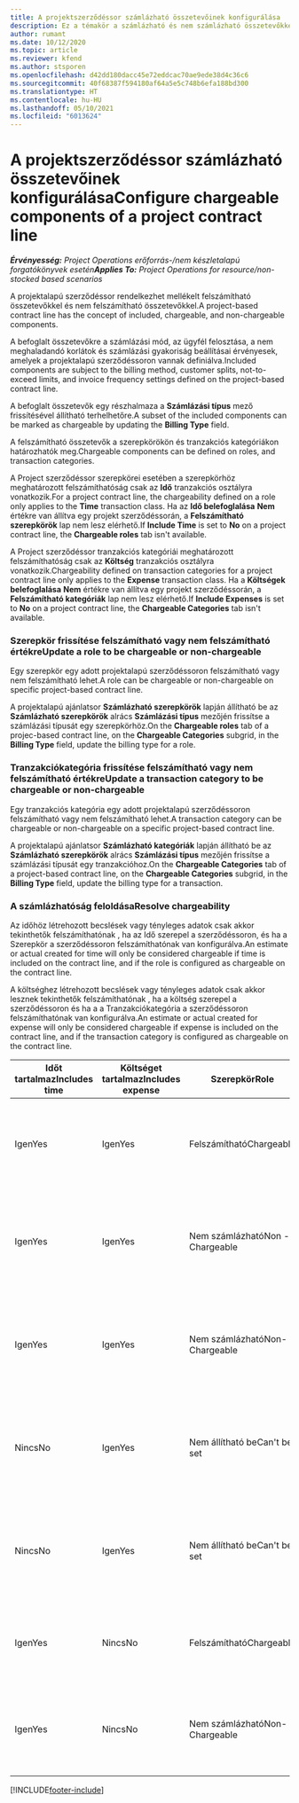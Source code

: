 ```yaml
---
title: A projektszerződéssor számlázható összetevőinek konfigurálása
description: Ez a témakör a számlázható és nem számlázható összetevőkkel kapcsolatban tartalmaz tájékoztatást a szerződéssorokban.
author: rumant
ms.date: 10/12/2020
ms.topic: article
ms.reviewer: kfend
ms.author: stsporen
ms.openlocfilehash: d42dd180dacc45e72eddcac70ae9ede38d4c36c6
ms.sourcegitcommit: 40f68387f594180af64a5e5c748b6efa188bd300
ms.translationtype: HT
ms.contentlocale: hu-HU
ms.lasthandoff: 05/10/2021
ms.locfileid: "6013624"
---
```

# <a name="configure-chargeable-components-of-a-project-contract-line"></a><span data-ttu-id="68149-103">A projektszerződéssor számlázható összetevőinek konfigurálása</span><span class="sxs-lookup"><span data-stu-id="68149-103">Configure chargeable components of a project contract line</span></span>

<span data-ttu-id="68149-104">_**Érvényesség:** Project Operations erőforrás-/nem készletalapú forgatókönyvek esetén_</span><span class="sxs-lookup"><span data-stu-id="68149-104">_**Applies To:** Project Operations for resource/non-stocked based scenarios_</span></span>

<span data-ttu-id="68149-105">A projektalapú szerződéssor rendelkezhet mellékelt felszámítható összetevőkkel és nem felszámítható összetevőkkel.</span><span class="sxs-lookup"><span data-stu-id="68149-105">A project-based contract line has the concept of included, chargeable, and non-chargeable components.</span></span>

<span data-ttu-id="68149-106">A befoglalt összetevőkre a számlázási mód, az ügyfél felosztása, a nem meghaladandó korlátok és számlázási gyakoriság beállításai érvényesek, amelyek a projektalapú szerződéssoron vannak definiálva.</span><span class="sxs-lookup"><span data-stu-id="68149-106">Included components are subject to the billing method, customer splits, not-to-exceed limits, and invoice frequency settings defined on the project-based contract line.</span></span>

<span data-ttu-id="68149-107">A befoglalt összetevők egy részhalmaza a **Számlázási típus** mező frissítésével állítható terhelhetőre.</span><span class="sxs-lookup"><span data-stu-id="68149-107">A subset of the included components can be marked as chargeable by updating the **Billing Type** field.</span></span>

<span data-ttu-id="68149-108">A felszámítható összetevők a szerepkörökön és tranzakciós kategóriákon határozhatók meg.</span><span class="sxs-lookup"><span data-stu-id="68149-108">Chargeable components can be defined on roles, and transaction categories.</span></span>

<span data-ttu-id="68149-109">A Project szerződéssor szerepkörei esetében a szerepkörhöz meghatározott felszámíthatóság csak az **Idő** tranzakciós osztályra vonatkozik.</span><span class="sxs-lookup"><span data-stu-id="68149-109">For a project contract line, the chargeability defined on a role only applies to the **Time** transaction class.</span></span> <span data-ttu-id="68149-110">Ha az **Idő belefoglalása** **Nem** értékre van állítva egy projekt szerződéssorán, a **Felszámítható szerepkörök** lap nem lesz elérhető.</span><span class="sxs-lookup"><span data-stu-id="68149-110">If **Include Time** is set to **No** on a project contract line, the **Chargeable roles** tab isn't available.</span></span>

<span data-ttu-id="68149-111">A Project szerződéssor tranzakciós kategóriái meghatározott felszámíthatóság csak az **Költség** tranzakciós osztályra vonatkozik.</span><span class="sxs-lookup"><span data-stu-id="68149-111">Chargeability defined on transaction categories for a project contract line only applies to the **Expense** transaction class.</span></span> <span data-ttu-id="68149-112">Ha a **Költségek belefoglalása** **Nem** értékre van állítva egy projekt szerződéssorán, a **Felszámítható kategóriák** lap nem lesz elérhető.</span><span class="sxs-lookup"><span data-stu-id="68149-112">If **Include Expenses** is set to **No** on a project contract line, the **Chargeable Categories** tab isn't available.</span></span>

### <a name="update-a-role-to-be-chargeable-or-non-chargeable"></a><span data-ttu-id="68149-113">Szerepkör frissítése felszámítható vagy nem felszámítható értékre</span><span class="sxs-lookup"><span data-stu-id="68149-113">Update a role to be chargeable or non-chargeable</span></span>

<span data-ttu-id="68149-114">Egy szerepkör egy adott projektalapú szerződéssoron felszámítható vagy nem felszámítható lehet.</span><span class="sxs-lookup"><span data-stu-id="68149-114">A role can be chargeable or non-chargeable on specific project-based contract line.</span></span>

<span data-ttu-id="68149-115">A projektalapú ajánlatsor **Számlázható szerepkörök** lapján állítható be az **Számlázható szerepkörök** alrács **Számlázási típus** mezőjén frissítse a számlázási típusát egy szerepkörhöz.</span><span class="sxs-lookup"><span data-stu-id="68149-115">On the **Chargeable roles** tab of a projec-based contract line, on the **Chargeable Categories** subgrid, in the **Billing Type** field, update the billing type for a role.</span></span>

### <a name="update-a-transaction-category-to-be-chargeable-or-non-chargeable"></a><span data-ttu-id="68149-116">Tranzakciókategória frissítése felszámítható vagy nem felszámítható értékre</span><span class="sxs-lookup"><span data-stu-id="68149-116">Update a transaction category to be chargeable or non-chargeable</span></span>

<span data-ttu-id="68149-117">Egy tranzakciós kategória egy adott projektalapú szerződéssoron felszámítható vagy nem felszámítható lehet.</span><span class="sxs-lookup"><span data-stu-id="68149-117">A transaction category can be chargeable or non-chargeable on a specific project-based contract line.</span></span>

<span data-ttu-id="68149-118">A projektalapú ajánlatsor **Számlázható kategóriák** lapján állítható be az **Számlázható szerepkörök** alrács **Számlázási típus** mezőjén frissítse a számlázási típusát egy tranzakcióhoz.</span><span class="sxs-lookup"><span data-stu-id="68149-118">On the **Chargeable Categories** tab of a project-based contract line, on the **Chargeable Categories** subgrid, in the **Billing Type** field, update the billing type for a transaction.</span></span>

### <a name="resolve-chargeability"></a><span data-ttu-id="68149-119">A számlázhatóság feloldása</span><span class="sxs-lookup"><span data-stu-id="68149-119">Resolve chargeability</span></span>

<span data-ttu-id="68149-120">Az időhöz létrehozott becslések vagy tényleges adatok csak akkor tekinthetők felszámíthatónak , ha az Idő szerepel a szerződéssoron, és ha a Szerepkör a szerződéssoron felszámíthatónak van konfigurálva.</span><span class="sxs-lookup"><span data-stu-id="68149-120">An estimate or actual created for time will only be considered chargeable if time is included on the contract line, and if the role is configured as chargeable on the contract line.</span></span>

<span data-ttu-id="68149-121">A költséghez létrehozott becslések vagy tényleges adatok csak akkor lesznek tekinthetők felszámíthatónak , ha a költség szerepel a szerződéssoron és ha a a Tranzakciókategória a szerződéssoron felszámíthatónak van konfigurálva.</span><span class="sxs-lookup"><span data-stu-id="68149-121">An estimate or actual created for expense will only be considered chargeable if expense is included on the contract line, and if the transaction category is configured as chargeable on the contract line.</span></span>

| <span data-ttu-id="68149-122">Időt tartalmaz</span><span class="sxs-lookup"><span data-stu-id="68149-122">Includes time</span></span> | <span data-ttu-id="68149-123">Költséget tartalmaz</span><span class="sxs-lookup"><span data-stu-id="68149-123">Includes expense</span></span> | <span data-ttu-id="68149-124">Szerepkör</span><span class="sxs-lookup"><span data-stu-id="68149-124">Role</span></span> | <span data-ttu-id="68149-125">Kategória</span><span class="sxs-lookup"><span data-stu-id="68149-125">Category</span></span> | <span data-ttu-id="68149-126">Feladatok</span><span class="sxs-lookup"><span data-stu-id="68149-126">Task</span></span> |
| --- | --- | --- | --- | --- |
| <span data-ttu-id="68149-127">Igen</span><span class="sxs-lookup"><span data-stu-id="68149-127">Yes</span></span> | <span data-ttu-id="68149-128">Igen</span><span class="sxs-lookup"><span data-stu-id="68149-128">Yes</span></span> | <span data-ttu-id="68149-129">Felszámítható</span><span class="sxs-lookup"><span data-stu-id="68149-129">Chargeable</span></span> | <span data-ttu-id="68149-130">Felszámítható</span><span class="sxs-lookup"><span data-stu-id="68149-130">Chargeable</span></span> | <span data-ttu-id="68149-131">Számlázás egy tényleges Időhöz: Számlázható</span><span class="sxs-lookup"><span data-stu-id="68149-131">Billing on a time actual: Chargeable</span></span> </br><span data-ttu-id="68149-132">Számlázás típusa egy tényleges kiadáshoz: Számlázható</span><span class="sxs-lookup"><span data-stu-id="68149-132">Billing type on an expense actual: Chargeable</span></span> |
| <span data-ttu-id="68149-133">Igen</span><span class="sxs-lookup"><span data-stu-id="68149-133">Yes</span></span> | <span data-ttu-id="68149-134">Igen</span><span class="sxs-lookup"><span data-stu-id="68149-134">Yes</span></span> | <span data-ttu-id="68149-135">Nem számlázható</span><span class="sxs-lookup"><span data-stu-id="68149-135">Non - Chargeable</span></span> | <span data-ttu-id="68149-136">Felszámítható</span><span class="sxs-lookup"><span data-stu-id="68149-136">Chargeable</span></span> | <span data-ttu-id="68149-137">Számlázás egy tényleges Időhöz: Nem számlázható</span><span class="sxs-lookup"><span data-stu-id="68149-137">Billing on a time actual: Non-Chargeable</span></span> </br><span data-ttu-id="68149-138">Számlázás típusa egy tényleges kiadáshoz: Számlázható</span><span class="sxs-lookup"><span data-stu-id="68149-138">Billing type on an expense actual: Chargeable</span></span> |
| <span data-ttu-id="68149-139">Igen</span><span class="sxs-lookup"><span data-stu-id="68149-139">Yes</span></span> | <span data-ttu-id="68149-140">Igen</span><span class="sxs-lookup"><span data-stu-id="68149-140">Yes</span></span> | <span data-ttu-id="68149-141">Nem számlázható</span><span class="sxs-lookup"><span data-stu-id="68149-141">Non-Chargeable</span></span> | <span data-ttu-id="68149-142">Nem számlázható</span><span class="sxs-lookup"><span data-stu-id="68149-142">Non-Chargeable</span></span> | <span data-ttu-id="68149-143">Számlázás egy tényleges Időhöz: Nem számlázható</span><span class="sxs-lookup"><span data-stu-id="68149-143">Billing on a time actual: Non-Chargeable</span></span> </br><span data-ttu-id="68149-144">Számlázás típusa egy tényleges kiadáshoz: Nem számlázható</span><span class="sxs-lookup"><span data-stu-id="68149-144">Billing type on an expense actual: Non-Chargeable</span></span> |
| <span data-ttu-id="68149-145">Nincs</span><span class="sxs-lookup"><span data-stu-id="68149-145">No</span></span> | <span data-ttu-id="68149-146">Igen</span><span class="sxs-lookup"><span data-stu-id="68149-146">Yes</span></span> | <span data-ttu-id="68149-147">Nem állítható be</span><span class="sxs-lookup"><span data-stu-id="68149-147">Can't be set</span></span> | <span data-ttu-id="68149-148">Felszámítható</span><span class="sxs-lookup"><span data-stu-id="68149-148">Chargeable</span></span> | <span data-ttu-id="68149-149">Számlázás egy tényleges Időhöz: Nem érhető el</span><span class="sxs-lookup"><span data-stu-id="68149-149">Billing on a time actual: Not available</span></span> </br><span data-ttu-id="68149-150">Számlázás típusa egy tényleges kiadáshoz:Számlázható</span><span class="sxs-lookup"><span data-stu-id="68149-150">Billing type on an expense actual:Chargeable</span></span> |
| <span data-ttu-id="68149-151">Nincs</span><span class="sxs-lookup"><span data-stu-id="68149-151">No</span></span> | <span data-ttu-id="68149-152">Igen</span><span class="sxs-lookup"><span data-stu-id="68149-152">Yes</span></span> | <span data-ttu-id="68149-153">Nem állítható be</span><span class="sxs-lookup"><span data-stu-id="68149-153">Can't be set</span></span> | <span data-ttu-id="68149-154">Nem számlázható</span><span class="sxs-lookup"><span data-stu-id="68149-154">Non-Chargeable</span></span> | <span data-ttu-id="68149-155">Számlázás egy tényleges Időhöz: Nem érhető el</span><span class="sxs-lookup"><span data-stu-id="68149-155">Billing on a time actual: Not available</span></span> </br><span data-ttu-id="68149-156">Számlázás típusa egy tényleges kiadáshoz: Nem számlázható</span><span class="sxs-lookup"><span data-stu-id="68149-156">Billing type on an expense actual: Non-chargeable</span></span> |
| <span data-ttu-id="68149-157">Igen</span><span class="sxs-lookup"><span data-stu-id="68149-157">Yes</span></span> | <span data-ttu-id="68149-158">Nincs</span><span class="sxs-lookup"><span data-stu-id="68149-158">No</span></span> | <span data-ttu-id="68149-159">Felszámítható</span><span class="sxs-lookup"><span data-stu-id="68149-159">Chargeable</span></span> | <span data-ttu-id="68149-160">Nem állítható be</span><span class="sxs-lookup"><span data-stu-id="68149-160">Can't be set</span></span> | <span data-ttu-id="68149-161">Számlázás egy tényleges Időhöz: Számlázható</span><span class="sxs-lookup"><span data-stu-id="68149-161">Billing on a time actual: Chargeable</span></span> </br><span data-ttu-id="68149-162">Számlázás típusa egy tényleges kiadáshoz: Nem érhető el</span><span class="sxs-lookup"><span data-stu-id="68149-162">Billing type on an expense actual: Not available</span></span> |
| <span data-ttu-id="68149-163">Igen</span><span class="sxs-lookup"><span data-stu-id="68149-163">Yes</span></span> | <span data-ttu-id="68149-164">Nincs</span><span class="sxs-lookup"><span data-stu-id="68149-164">No</span></span> | <span data-ttu-id="68149-165">Nem számlázható</span><span class="sxs-lookup"><span data-stu-id="68149-165">Non-Chargeable</span></span> | <span data-ttu-id="68149-166">Nem állítható be</span><span class="sxs-lookup"><span data-stu-id="68149-166">Can't be set</span></span> | <span data-ttu-id="68149-167">Számlázás egy tényleges Időhöz: Nem számlázható</span><span class="sxs-lookup"><span data-stu-id="68149-167">Billing on a time actual: Non-chargeable</span></span> </br> <span data-ttu-id="68149-168">Számlázás típusa egy tényleges kiadáshoz: Nem érhető el</span><span class="sxs-lookup"><span data-stu-id="68149-168">Billing type on an expense actual: Not available</span></span> |


[!INCLUDE[footer-include](../includes/footer-banner.md)]
